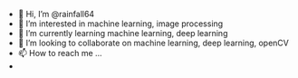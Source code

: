 - 👋 Hi, I’m @rainfall64
- 👀 I’m interested in machine learning, image processing
- 🌱 I’m currently learning machine learning, deep learning
- 💞️ I’m looking to collaborate on machine learning, deep learning, openCV
- 📫 How to reach me ...
- 



<!---
rainfall64/rainfall64 is a ✨ special ✨ repository because its `README.md` (this file) appears on your GitHub profile.
You can click the Preview link to take a look at your changes.
--->
